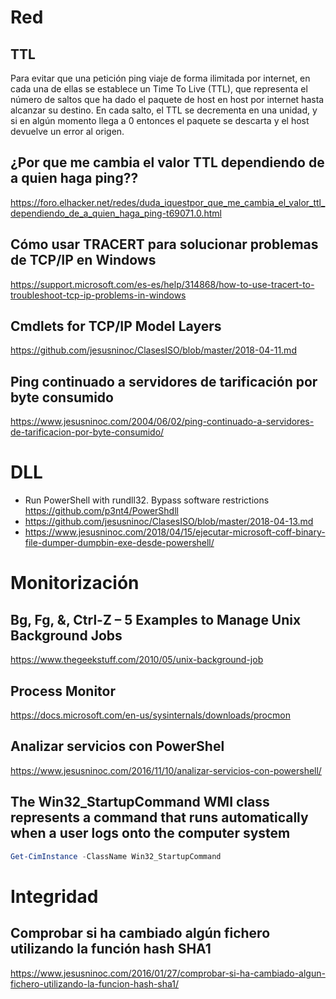 # Red

## TTL
Para evitar que una petición ping viaje de forma ilimitada por internet, en cada una de ellas se establece un Time To Live (TTL), que representa el número de saltos que ha dado el paquete de host en host por internet hasta alcanzar su destino. En cada salto, el TTL se decrementa en una unidad, y si en algún momento llega a 0 entonces el paquete se descarta y el host devuelve un error al origen.
## ¿Por que me cambia el valor TTL dependiendo de a quien haga ping??
https://foro.elhacker.net/redes/duda_iquestpor_que_me_cambia_el_valor_ttl_dependiendo_de_a_quien_haga_ping-t69071.0.html
## Cómo usar TRACERT para solucionar problemas de TCP/IP en Windows
https://support.microsoft.com/es-es/help/314868/how-to-use-tracert-to-troubleshoot-tcp-ip-problems-in-windows
## Cmdlets for TCP/IP Model Layers
https://github.com/jesusninoc/ClasesISO/blob/master/2018-04-11.md
## Ping continuado a servidores de tarificación por byte consumido
https://www.jesusninoc.com/2004/06/02/ping-continuado-a-servidores-de-tarificacion-por-byte-consumido/

# DLL
* Run PowerShell with rundll32. Bypass software restrictions https://github.com/p3nt4/PowerShdll
* https://github.com/jesusninoc/ClasesISO/blob/master/2018-04-13.md
* https://www.jesusninoc.com/2018/04/15/ejecutar-microsoft-coff-binary-file-dumper-dumpbin-exe-desde-powershell/

# Monitorización

## Bg, Fg, &, Ctrl-Z – 5 Examples to Manage Unix Background Jobs
https://www.thegeekstuff.com/2010/05/unix-background-job

## Process Monitor
https://docs.microsoft.com/en-us/sysinternals/downloads/procmon

## Analizar servicios con PowerShel
https://www.jesusninoc.com/2016/11/10/analizar-servicios-con-powershell/

## The Win32_StartupCommand WMI class represents a command that runs automatically when a user logs onto the computer system
```PowerShell
Get-CimInstance -ClassName Win32_StartupCommand
```

# Integridad
## Comprobar si ha cambiado algún fichero utilizando la función hash SHA1
https://www.jesusninoc.com/2016/01/27/comprobar-si-ha-cambiado-algun-fichero-utilizando-la-funcion-hash-sha1/
